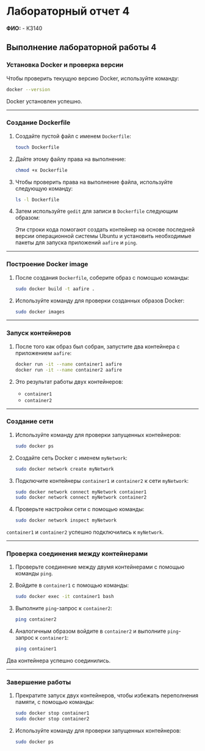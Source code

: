 # Лабораторный отчет 4

**ФИО:**  - К3140

## Выполнение лабораторной работы 4

### Установка Docker и проверка версии
Чтобы проверить текущую версию Docker, используйте команду:
```bash
docker --version
```
Docker установлен успешно.

---

### Создание Dockerfile

1. Создайте пустой файл с именем `Dockerfile`:
   ```bash
   touch Dockerfile
   ```

2. Дайте этому файлу права на выполнение:
   ```bash
   chmod +x Dockerfile
   ```

3. Чтобы проверить права на выполнение файла, используйте следующую команду:
   ```bash
   ls -l Dockerfile
   ```

4. Затем используйте `gedit` для записи в `Dockerfile` следующим образом:

   Эти строки кода помогают создать контейнер на основе последней версии операционной системы Ubuntu и установить необходимые пакеты для запуска приложений `aafire` и `ping`.

---

### Построение Docker image

1. После создания `Dockerfile`, соберите образ с помощью команды:
   ```bash
   sudo docker build -t aafire .
   ```

2. Используйте команду для проверки созданных образов Docker:
   ```bash
   sudo docker images
   ```

---

### Запуск контейнеров

1. После того как образ был собран, запустите два контейнера с приложением `aafire`:
   ```bash
   docker run -it --name container1 aafire
   docker run -it --name container2 aafire
   ```

2. Это результат работы двух контейнеров:
   - `container1`
   - `container2`

---

### Создание сети

1. Используйте команду для проверки запущенных контейнеров:
   ```bash
   sudo docker ps
   ```

2. Создайте сеть Docker с именем `myNetwork`:
   ```bash
   sudo docker network create myNetwork
   ```

3. Подключите контейнеры `container1` и `container2` к сети `myNetwork`:
   ```bash
   sudo docker network connect myNetwork container1
   sudo docker network connect myNetwork container2
   ```

4. Проверьте настройки сети с помощью команды:
   ```bash
   sudo docker network inspect myNetwork
   ```

`container1` и `container2` успешно подключились к `myNetwork`.

---

### Проверка соединения между контейнерами

1. Проверьте соединение между двумя контейнерами с помощью команды `ping`.
   
2. Войдите в `container1` с помощью команды:
   ```bash
   sudo docker exec -it container1 bash
   ```

3. Выполните `ping`-запрос к `container2`:
   ```bash
   ping container2
   ```

4. Аналогичным образом войдите в `container2` и выполните `ping`-запрос к `container1`:
   ```bash
   ping container1
   ```

Два контейнера успешно соединились.

---

### Завершение работы

1. Прекратите запуск двух контейнеров, чтобы избежать переполнения памяти, с помощью команды:
   ```bash
   sudo docker stop container1
   sudo docker stop container2
   ```

2. Используйте команду для проверки запущенных контейнеров:
   ```bash
   sudo docker ps
   ```



